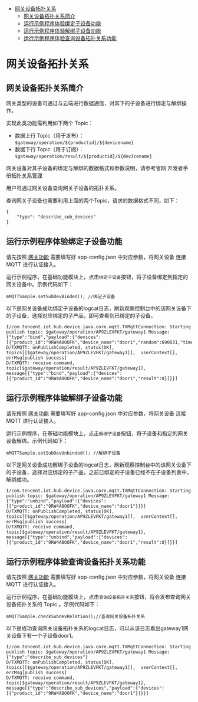 * [网关设备拓扑关系](#网关设备拓扑关系)
  * [网关设备拓扑关系简介](#网关设备拓扑关系简介)
  * [运行示例程序体验绑定子设备功能](#运行示例程序体验绑定子设备功能)
  * [运行示例程序体验解绑子设备功能](#运行示例程序体验解绑子设备功能)
  * [运行示例程序体验查询设备拓扑关系功能](#运行示例程序体验查询设备拓扑关系功能)

# 网关设备拓扑关系
## 网关设备拓扑关系简介
网关类型的设备可通过与云端进行数据通信，对其下的子设备进行绑定与解绑操作。

实现此类功能需利用如下两个 Topic：

* 数据上行 Topic（用于发布）： `$gateway/operation/${productid}/${devicename}`
* 数据下行 Topic（用于订阅）： `$gateway/operation/result/${productid}/${devicename}`

网关设备对其子设备的绑定与解绑的数据格式和参数说明，请参考官网 开发者手册[拓扑关系管理](https://cloud.tencent.com/document/product/634/45960)

用户可通过网关设备查询网关子设备的拓扑关系。

查询网关子设备也需要利用上面的两个Topic，请求的数据格式不同，如下：

```
{
    "type": "describe_sub_devices"
}
```

## 运行示例程序体验绑定子设备功能

请先按照 [网关功能](../../hub-device-android/docs/网关功能.md) 需要填写好 app-config.json 中对应参数，将网关设备 连接MQTT 进行认证接入。

运行示例程序，在基础功能模块上，点击`绑定子设备`按钮，将子设备绑定到指定的网关设备中。示例代码如下：
```
mMQTTSample.setSubDevBinded(); //绑定子设备
```

以下是网关设备成功绑定子设备的logcat日志，刷新观察控制台中的该网关设备下的子设备，选择对应绑定的子产品，即可查看到已绑定的子设备。
```
I/com.tencent.iot.hub.device.java.core.mqtt.TXMqttConnection: Starting publish topic: $gateway/operation/AP9ZLEVFKT/gateway1 Message: {"type":"bind","payload":{"devices":[{"product_id":"9RW4A8OOFK","device_name":"door1","random":690831,"timestamp":1603246675,"signmethod":"hmacsha256","authtype":"psk","signature":"U4N6Z6SbO8AZtAB6c63fxC1pbMtPX+\/AJkHG9pAnQKs="}]}}
D/TXMQTT: onPublishCompleted, status[OK], topics[[$gateway/operation/AP9ZLEVFKT/gateway1]],  userContext[], errMsg[publish success]
D/TXMQTT: receive command, topic[$gateway/operation/result/AP9ZLEVFKT/gateway1], message[{"type":"bind","payload":{"devices":[{"product_id":"9RW4A8OOFK","device_name":"door1","result":0}]}}]
```

## 运行示例程序体验解绑子设备功能

请先按照 [网关功能](../../hub-device-android/docs/网关功能.md) 需要填写好 app-config.json 中对应参数，将网关设备 连接MQTT 进行认证接入。

运行示例程序，在基础功能模块上，点击`解绑子设备`按钮，将子设备和指定的网关设备解绑。示例代码如下：
```
mMQTTSample.setSubDevUnbinded(); //解绑子设备
```

以下是网关设备成功解绑子设备的logcat日志，刷新观察控制台中的该网关设备下的子设备，选择对应绑定的子产品，之前已绑定的子设备已经不在子设备列表中，解绑成功。
```
I/com.tencent.iot.hub.device.java.core.mqtt.TXMqttConnection: Starting publish topic: $gateway/operation/AP9ZLEVFKT/gateway1 Message: {"type":"unbind","payload":{"devices":[{"product_id":"9RW4A8OOFK","device_name":"door1"}]}}
D/TXMQTT: onPublishCompleted, status[OK], topics[[$gateway/operation/AP9ZLEVFKT/gateway1]],  userContext[], errMsg[publish success]
D/TXMQTT: receive command, topic[$gateway/operation/result/AP9ZLEVFKT/gateway1], message[{"type":"unbind","payload":{"devices":[{"product_id":"9RW4A8OOFK","device_name":"door1","result":0}]}}]
```

## 运行示例程序体验查询设备拓扑关系功能

请先按照 [网关功能](../../hub-device-android/docs/网关功能.md) 需要填写好 app-config.json 中对应参数，将网关设备 连接MQTT 进行认证接入。

运行示例程序，在基础功能模块上，点击`查询设备拓扑关系`按钮，将会发布查询网关设备拓扑关系的 Topic 。示例代码如下：
```
mMQTTSample.checkSubdevRelation();//查询网关设备拓扑关系
```

以下是成功查询网关设备拓扑关系的logcat日志，可以从该日志看出gateway1网关设备下有一个子设备door1。
```
I/com.tencent.iot.hub.device.java.core.mqtt.TXMqttConnection: Starting publish topic: $gateway/operation/AP9ZLEVFKT/gateway1 Message: {"type":"describe_sub_devices"}
D/TXMQTT: onPublishCompleted, status[OK], topics[[$gateway/operation/AP9ZLEVFKT/gateway1]],  userContext[], errMsg[publish success]
D/TXMQTT: receive command, topic[$gateway/operation/result/AP9ZLEVFKT/gateway1], message[{"type":"describe_sub_devices","payload":{"devices":[{"product_id":"9RW4A8OOFK","device_name":"door1"}]}}]
```
